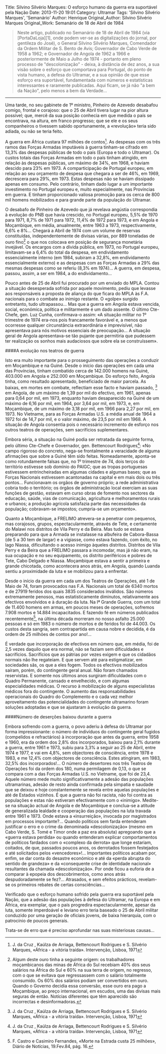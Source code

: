 Title: Silvino Silvério Marques: O esforço humano da guerra era suportável pela Nação
Date: 2013-11-20 19:01
Category: Ultramar
Tags: 'Silvino Silvério Marques', 'Semanário'
Author: Henrique
Original_Author: Silvino Silvério Marques
Original_Work: Semanário de 18 de Abril de 1984

><!-- PELICAN_BEGIN_SUMMARY -->Neste artigo, publicado no Semanário de 18 de Abril de 1984 (via [PortaDaLoja][1], onde podem ver-se as digitalizações do jornal, por gentileza do José), o General Silvino Silvério Marques, Comendador da Ordem Militar de S. Bento de Avis; Governador de Cabo Verde de 1958 a 1962; e Governador de Angola de 1962 a 1966 e posteriormente de Maio a Julho de 1974 - portanto em pleno processo de "descolonização" - deixa, à distância de dez anos, a sua visão sobre o esforço que comportava para Portugal, do ponto de vista humano, a defesa do Ultramar, e a sua opinião de que esse esforço era suportável, fundamentada com números e estatísticas interessantes e raramente publicadas. Aqui ficam, se já não "a bem da Nação", pelo menos a bem da Verdade<!-- PELICAN_END_SUMMARY -->…

---

Uma tarde, no seu gabinete de 1º ministro, Pinheiro de Azevedo desabafou comigo, frontal e corajoso: que o 25 de Abril tivera lugar na pior altura possível; que, mercê da sua posição conhecia em que medida o país se encontrava, na altura, em franco progresso; que se ele e os seus companheiros o tivessem sabido oportunamente, a «revolução» teria sido adiada, ou não se teria feito.

A guerra em África custara 97 milhões de contos[^1]. As despesas com os três ramos das Forças Armadas imputáveis à guerra tinham-se cifrado em 13,3% das despesas públicas de todo o país (Europa e todo o Ultramar). Os custos totais das Forças Armadas em todo o país tinham atingido, em relação às despesas públicas, um máximo de 34%, em 1968, e haviam descido para 23% em 1973. A comparticipação de Portugal europeu, em relação ao seu orçamento de despesa que chegara a ser de 46%, em 1969, decrescera para 29%, em 1973. Estas despesas não se haviam dissipado apenas em consumo. Pelo contrário, tinham dado lugar a um importante investimento no Portugal europeu e, muito especialmente, nas Províncias em guerra. E tinham proporcionado valiosa promoção para os cerca de 800 mil homens mobilizados e para grande parte da população do Ultramar.

O desabafo de Pinheiro de Azevedo que já revelava angústia correspondia à evolução do PNB que havia crescido, no Portugal europeu, 5,5% de 1970 para 1971, 8,7% de 1971 para 1972, 11,4% de 1972 para 1973, e em Angola e Moçambique, em média, anualmente, entre 1963 a 1973, respectivamente, 6,6% e 8%… Chegará a Abril de 1974 com um volume de reservas constituídas, independentemente de divisas várias, por 889 toneladas de ouro fino[^2] o que nos colocava em posição de segurança monetária invejável. Os encargos com a dívida pública, em 1973, no Portugal europeu, limitavam-se a 6,4% do total da despesa, em endividamento essencialmente interno (em 1984, subiram a 32,8%, em endividamento essencialmente externo) e as despesas com as Forças Armadas a 29% das mesmas despesas como se referiu (8,3% em 1974)… A guerra, em despesa, passou, assim, a ser em 1984, a do endividamento…

Pouco antes de 25 de Abril fui procurado por um enviado do MPLA. Contou a situação desesperada sofrida por aquele movimento, pediu que levasse aos responsáveis a proposta de aliança do que ficara do MPLA às F.A. nacionais para o combate ao inimigo restante. O «golpe» surgido entretanto, tudo ultrapassou… Mas que a guerra em Angola estava vencida, social, económica, política e militarmente é um dado assente. O último Cte-Chefe, gen. Luz Cunha, confirmava-o assim: «A situação militar no 1º trimestre de 1974 era-nos pois francamente favorável e, a menos que ocorresse qualquer circunstância extraordinária e imprevisível, não apresentava para nós motivos essenciais de preocupação… A situação geral de Angola apresentava-se tão pujante que permitiria que pudessem ter realização os sonhos mais audaciosos que sobre ela se construíssem».

####A evolução nos teatros de guerra

Isto era muito importante para o prosseguimento das operações a conduzir em Moçambique e na Guiné. Desde o início das operações em cada uma das Províncias, tinham combatido cerca de 142.000 homens na Guiné, 403.000 em Angola e 252.000 em Moçambique. Do esforço feito, Angola tinha, como resultado apresentado, beneficiado de maior parcela. As baixas, em mortes em combate, reflectiam esse facto e haviam passado, [^1] em Angola, de um máximo de 1,39 por mil do efectivo, em 1961, apenas para 0,64 por mil, em 1973, enquanto haviam desaparecido na Guiné de um máximo de 6,16 por mil, em 1964, por 3,64 por mil, em 1973, e, em Moçambique, de um máximo de 3,18 por mil, em 1966 para 2,27 por mil, em 1973. No Vietname, para as Forças Armadas U.S. a média anual de 1964 a 1972 foi de 14,7 por mil, e o valor máximo, de 23,5 por mil em 1968. A situação de Angola consentia pois o necessário incremento de esforço nos outros teatros de operações, sem sacrifícios suplementares.

Embora séria, a situação na Guiné podia ser retratada da seguinte forma, pelo último Cte-Chefe e Governador, gen. Bettencourt Rodrigues[^1]: «No campo rigoroso do concreto, nega-se frontalmente a veracidade de alguma afirmações que sobre a Guiné têm sido feitas. Nomeadamente, aponta-se como rotundamente falsas que, no 1º trimestre de 74, dois terços do território estivesse sob domínio do PAIGC; que as tropas portuguesas estivessem entrincheiradas em algumas cidades e algumas bases; que as Forças Nacionais estivessem acantonadas na capital e em mais dois ou três pontos… Funcionavam os orgãos de governo próprio; a rede administrativa cobria todo o território; os órgãos de administração local exerciam as suas funções de gestão, estavam em curso obras de fomento nos sectores da educação, saúde, vias de comunicação, agricultura e melhoramentos rurais e urbanos; a produção agrícola satisfazia parte das necessidades da população; cobravam-se impostos; cumpria-se um orçamento».

Quanto a Moçambique, a FRELIMO atrevera-se a penetrar com pequenos, mas corajosos, grupos, espectacularmente, através de Tete, e certamente do Malawi nos distritos de Vila Perry e da Beira. Mas tudo se estava preparando para que a Armada se instalasse na albufeira de Cabora-Bassa (de 5 a 30 tem de largar) e a vigiasse, como estava fazendo, com êxito, no lago Niassa, dificultando o acesso inimigo àqueles distritos. Distritos de Vila Perry e da Beira que a FRELIMO passara a incomodar, mas já não eram, na sua ocupação e no seu equipamento, os distrito periféricos e pobres de Tete, Cabo Delgado e Niassa. Moçambique estava a sentir a primeira e grande chicotada, como acontecera anos atrás, em Angola, quando Luanda sentiu a proximidade da luta e se mobilizou para a enfrentar.

Desde o início da guerra em cada um dos Teatros de Operações, até 1 de Maio de 74, foram provocados nas F.A. Nacionais um total de 6340 mortos e de 27919 feridos dos quais 3835 considerados inválidos. São números extremamente penosos, mas estatisticamente diminutos, relativamente aos efectivos envolvidos e à duração da luta. Na Iª Grande Guerra, com um total de 11.400 homens em armas, em poucos meses de operações, sofremos 7.908 mortos e 14.884 incapacitados. E fazendo fé em números publicados recentemente[^3], na última década morreram no nosso asfalto 25.000 pessoas e só em 1983 o número de mortos e de feridos foi de 44.003. Os custos desta sangria, sem contrapartida em causa nobre e decidida, é da ordem de 25 milhões de contos por ano!…

É verdade que incorporação de efectivos em número que, em média, foi de 2,5 vezes daquilo que era normal, não se faziam sem dificuldades e sacrifícios. Sacrifícios que as pátrias por vezes exigem e que os cidadãos normais não lhe regateiam. E que servem até para estigmatizar, em sociedades sãs, os que a eles fogem. Todos os efectivos mobilizados saíram, porém, do contingente geral anual. Não foram chamados reservistas. E somente nos últimos anos surgiram dificuldades com o Quadro Permanente, cansado e envelhecido, e com algumas especialidades médicas. O recurso à mobilização de alguns especialistas médicos fora do contingente. O aumento das responsabilidades operacionais do Quadro do Complemento e o cada vez melhor aproveitamento das potencialidades do contingente ultramarino foram soluções adoptadas e que se ajustaram à evolução da guerra.

####Número de deserções baixou durante a guerra

Embora sofrendo com a guerra, o povo aderiu à defesa do Ultramar por forma impressionante: o número de indivíduos do contingente geral fugidos (compelidos e refractários) à incorporação que antes da guerra, entre 1958 e 1960, era da ordem dos 2,8% dos incorporados, baixou para 2,1% durante a guerra, entre 1961 e 1973, subiu para 3,3% a seguir ao 25 de Abril, entre 1974 e 1977, e vai em 4,8%, sem objectores de consciência, entre 1978 e 1983, e me 12,4% com objectores de consciência. Estes atingiram, em 1983, 32,5% dos incorporados!… O número de desertores nos três Teatros de Operações foi da ordem dos 180, numa permilagem de 0,13, o que se compara com a das Forças Armadas U.S. no Vietname, que foi de 23,4. Aquele número mede muito significativamente a adesão das populações ultramarinas, adesão de resto ainda confirmada pela simpatia e saudade que se deixou e hoje constantemente se revela entre aquelas populações e até de Estados vizinhos. É que a guerra não foi racista, não foi contra as populações e estas não estiveram efectivamente com o «inimigo». Medite-se na situação actual de Angola e de Moçambique e conclua-se a atitude de generalizada lealdade e cooperação das populações na luta travada entre 1961 e 1973. Onde estava a «insurreição», invocada por magistrados em processos importante?… Quando políticos sem farda entenderam justificar o erro e o crime da denominada «descolonização» (mesmo em Cabo Verde, S. Tomé e Timor onde a paz era absoluta) apregoando que a «guerra estava perdida» ou quando entenderam explicar comportamentos de políticos fardados com o «complexo da derrota» que longe estariam, coitados, de que, passados poucos anos, os derrotados fossem festejados e até solicitados pelos «vencedores»!… Importantes políticos acabam por, enfim, se dar conta do desastre económico e até da «perda abrupta do sentido de grandeza» e da «consequente crise de identidade nacional» resultantes da chamada «descolonização». Por onde ficou a euforia de a comparar à epopeia dos descobrimentos, como anos atrás despudoradamente se fez?… Atrasados, e sem efeitos prácticos, revelam-se os primeiros rebates de certas consciências…

Verificado que o esforço humano sofrido pela guerra era suportável pela Nação, que a adesão das populações à defesa do Ultramar, na Europa e em África, era exemplar, que o país progredira espectacularmente, apesar da luta, somente imperdoável e leviano erro teria baseado o 25 de Abril militar conduzido por uma geração de oficiais jovens, de baixa hierarquia, com o patrocínio de poucos generais.

Trata-se de erro que é preciso aprofundar nas suas misteriosas causas…


[^1]: J. da Cruz , Kaúlza de Arriaga, Bettencourt Rodrigues e S. Silvério Marques, «África - a vitória traída». Intervenção, Lisboa, 1971
[^2]: Algum deste ouro tinha a seguinte origem: os trabalhadores moçambicanos das minas de África do Sul recebiam 40% dos seus salários na África do Sul e 60% na sua terra de origem, no regresso, com o que se evitava que regressassem com o salário totalmente consumido. Os 60% dos salários podiam ser convertidos em ouro. Quando o Governo decidia essa conversão, esse ouro era pago a Moçambique, ao preço internacional, em escudos, uma das divisas mais seguras de então. Notícias diferentes que têm aparecido são incorrectas e desinformadoras.
[^3]: F. Castro e Casimiro Fernandes, «Morte na Estrada custa 25 milhões», Diário de Notícias, 19.Fev.84, pág. 16.

[1]: http://portadaloja.blogspot.pt/2011/06/uma-explicacao-coerente-para-1974-e-o.html